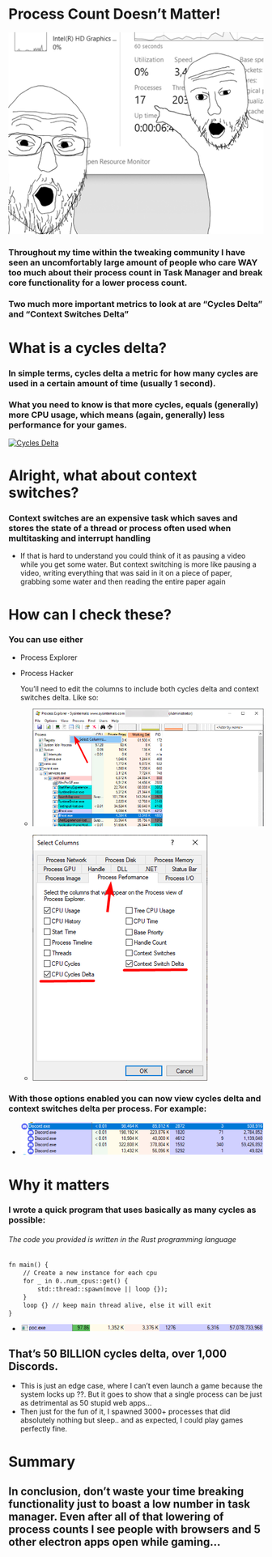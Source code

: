 # Process Count Doesn’t Matter!

![Alt Text](bin/cover.png)


### Throughout my time within the tweaking community I have seen an uncomfortably large amount of people who care WAY too much about their process count in Task Manager and break core functionality for a lower process count.
### Two much more important metrics to look at are “Cycles Delta” and “Context Switches Delta”

# What is a cycles delta?
### In simple terms, cycles delta a metric for how many cycles are used in a certain amount of time (usually 1 second).

### What you need to know is that more cycles, equals (generally) more CPU usage, which means (again, generally) less performance for your games.

[![Cycles Delta](https://img.youtube.com/vi/Z5JC9Ve1sfI/0.jpg)](https://www.youtube.com/watch?v=Z5JC9Ve1sfI)

# Alright, what about context switches?
### Context switches are an expensive task which saves and stores the state of a thread or process often used when multitasking and interrupt handling
 - If that is hard to understand you could think of it as pausing a video while you get some water. But context switching is more like pausing a video, writing everything that was said in it on a piece of paper, grabbing some water and then reading the entire paper again

# How can I check these?

### You can use either 
- Process Explorer
- Process Hacker

  You’ll need to edit the columns to include both cycles delta and context switches delta. Like so:

   - ![Alt Text](bin/h6UxOKHZoG.png)

   - ![Alt Text](bin/fJVfD9ihaP.png)

### With those options enabled you can now view cycles delta and context switches delta per process. For example:


   - ![Alt Text](bin/procexp64_TsGMPehQVV.png) 


# Why it matters
### I wrote a quick program that uses basically as many cycles as possible:


###### The code you provided is written in the Rust programming language
```
fn main() {
    // Create a new instance for each cpu
    for _ in 0..num_cpus::get() {
        std::thread::spawn(move || loop {});
    }
    loop {} // keep main thread alive, else it will exit
}
```

   - ![Alt Text](bin/procexp64_LjFjUI3hn7.png)
     
That’s 50 BILLION cycles delta, over 1,000 Discords.
-


- This is just an edge case, where I can’t even launch a game because the system locks up ??. But it goes to show that a single process can be just as detrimental as 50 stupid web apps…
- Then just for the fun of it, I spawned 3000+ processes that did absolutely nothing but sleep.. and as expected, I could play games perfectly fine.

# Summary
## In conclusion, don’t waste your time breaking functionality just to boast a low number in task manager. Even after all of that lowering of process counts I see people with browsers and 5 other electron apps open while gaming…

